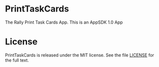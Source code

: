PrintTaskCards
==============

The Rally Print Task Cards App. This is an AppSDK 1.0 App

# License

PrintTaskCards is released under the MIT license.  See the file [LICENSE](https://raw.github.com/osulehria/PrintTaskCards/master/LICENSE) for the full text.